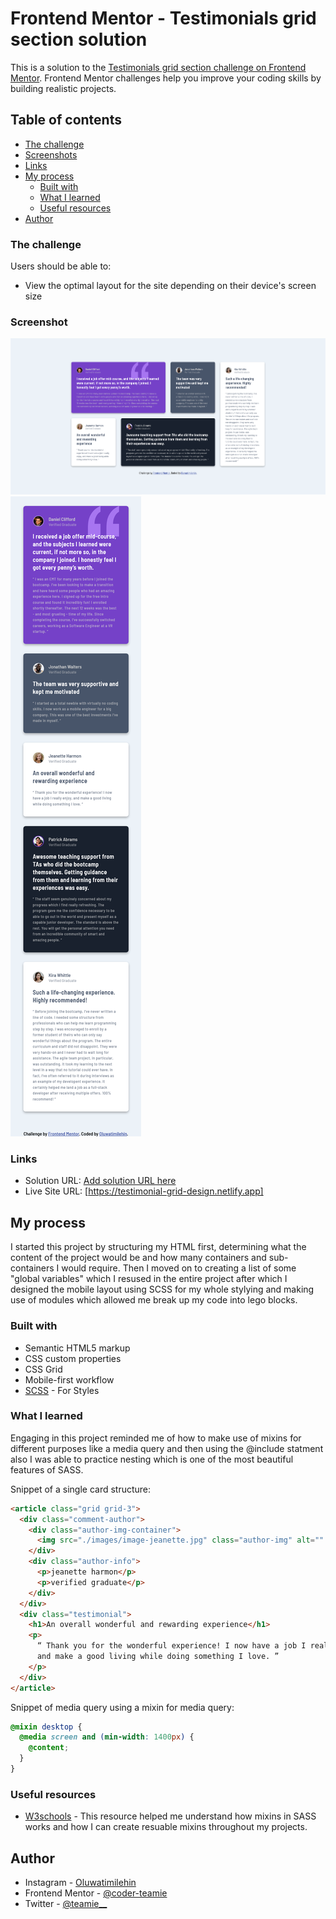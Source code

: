 # Frontend Mentor - Testimonials grid section solution

This is a solution to the [Testimonials grid section challenge on Frontend Mentor](https://www.frontendmentor.io/challenges/testimonials-grid-section-Nnw6J7Un7). Frontend Mentor challenges help you improve your coding skills by building realistic projects.

## Table of contents

- [The challenge](#the-challenge)
- [Screenshots](#screenshot)
- [Links](#links)
- [My process](#my-process)
  - [Built with](#built-with)
  - [What I learned](#what-i-learned)
  - [Useful resources](#useful-resources)
- [Author](#author)

### The challenge

Users should be able to:

- View the optimal layout for the site depending on their device's screen size

### Screenshot

![](./images/Desktop-Layout-Screenshot.png)
![](./images/Mobile-Layout-Screenshot.png)

### Links

- Solution URL: [Add solution URL here](https://your-solution-url.com)
- Live Site URL: [https://testimonial-grid-design.netlify.app]

## My process

I started this project by structuring my HTML first, determining what the content of the project would be and how many containers and sub-containers I would require.
Then I moved on to creating a list of some "global variables" which I resused in the entire project after which I designed the mobile layout using SCSS for my whole stylying and making use of modules which allowed me break up my code into lego blocks.

### Built with

- Semantic HTML5 markup
- CSS custom properties
- CSS Grid
- Mobile-first workflow
- [SCSS](https://sass-lang.com/) - For Styles

### What I learned

Engaging in this project reminded me of how to make use of mixins for different purposes like a media query and then using the @include statment also I was able to practice nesting which is one of the most beautiful features of SASS.

Snippet of a single card structure:

```html
<article class="grid grid-3">
  <div class="comment-author">
    <div class="author-img-container">
      <img src="./images/image-jeanette.jpg" class="author-img" alt="" />
    </div>
    <div class="author-info">
      <p>jeanette harmon</p>
      <p>verified graduate</p>
    </div>
  </div>
  <div class="testimonial">
    <h1>An overall wonderful and rewarding experience</h1>
    <p>
      “ Thank you for the wonderful experience! I now have a job I really enjoy,
      and make a good living while doing something I love. ”
    </p>
  </div>
</article>
```

Snippet of media query using a mixin for media query:

```scss
@mixin desktop {
  @media screen and (min-width: 1400px) {
    @content;
  }
}
```

### Useful resources

- [W3schools](https://www.w3schools.com/sass/sass_mixin_include.asp) - This resource helped me understand how mixins in SASS works and how I can create resuable mixins throughout my projects.

## Author

- Instagram - [Oluwatimilehin](https://www.instagram.com/_teamie_/)
- Frontend Mentor - [@coder-teamie](https://www.frontendmentor.io/profile/coder-teamie)
- Twitter - [@teamie\_\_](https://twitter.com/teamie__)
